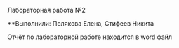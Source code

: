 Лабораторная работа №2 


**Выполнили: Полякова Елена, Стифеев Никита


Отчёт по лабораторной работе находится в word файл 

